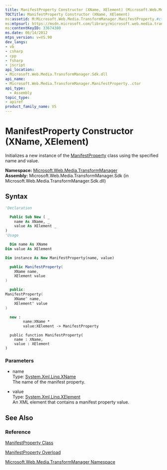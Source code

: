 ```yaml
---
title: ManifestProperty Constructor (XName, XElement) (Microsoft.Web.Media.TransformManager)
TOCTitle: ManifestProperty Constructor (XName, XElement)
ms:assetid: M:Microsoft.Web.Media.TransformManager.ManifestProperty.#ctor(System.Xml.Linq.XName,System.Xml.Linq.XElement)
ms:mtpsurl: https://msdn.microsoft.com/library/microsoft.web.media.transformmanager.manifestproperty.manifestproperty(v=VS.90)
ms:contentKeyID: 33674380
ms.date: 06/14/2012
mtps_version: v=VS.90
dev_langs:
- vb
- csharp
- cpp
- fsharp
- jscript
api_location:
- Microsoft.Web.Media.TransformManager.Sdk.dll
api_name:
- Microsoft.Web.Media.TransformManager.ManifestProperty..ctor
api_type:
  - Assembly
topic_type:
- apiref
product_family_name: VS
---
```


# ManifestProperty Constructor (XName, XElement)

Initializes a new instance of the [ManifestProperty](manifestproperty-class-microsoft-web-media-transformmanager.md) class using the specified name and value.

**Namespace:**  [Microsoft.Web.Media.TransformManager](microsoft-web-media-transformmanager-namespace.md)  
**Assembly:**  Microsoft.Web.Media.TransformManager.Sdk (in Microsoft.Web.Media.TransformManager.Sdk.dll)

## Syntax

```vb
'Declaration

  Public Sub New ( _
    name As XName, _
    value As XElement _
)
'Usage

  Dim name As XName
Dim value As XElement

Dim instance As New ManifestProperty(name, value)
```

```csharp
  public ManifestProperty(
    XName name,
    XElement value
)
```

```cpp
  public:
ManifestProperty(
    XName^ name, 
    XElement^ value
)
```

``` fsharp
  new : 
        name:XName * 
        value:XElement -> ManifestProperty
```

```jscript
  public function ManifestProperty(
    name : XName, 
    value : XElement
)
```

### Parameters

  - name  
    Type: [System.Xml.Linq.XName](https://msdn.microsoft.com/library/bb347810)  
    The name of the manifest property.  

<!-- end list -->

  - value  
    Type: [System.Xml.Linq.XElement](https://msdn.microsoft.com/library/bb340098)  
    An XML element that contains a manifest property value.  

## See Also

### Reference

[ManifestProperty Class](manifestproperty-class-microsoft-web-media-transformmanager.md)

[ManifestProperty Overload](manifestproperty-constructor-microsoft-web-media-transformmanager.md)

[Microsoft.Web.Media.TransformManager Namespace](microsoft-web-media-transformmanager-namespace.md)
